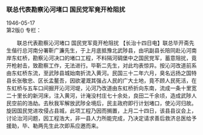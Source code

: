 ### 联总代表勘察沁河堵口  国民党军竟开枪阻扰  

1946-05-17  
第2版()
专栏：

　　联总代表勘察沁河堵口
    国民党军竟开枪阻扰
    【长治十四日电】联总毕开斋先生偕行总河南分署靳广濂先生，于上月底抵豫北武陟县，由巩副县长陪同赴沁河南岸东虹桥，勘察沁河决口的堵口工程，不料隔河碉堡中之国民党军，蓄意阻扰，竟开枪射击，致勘察工作，无法进行。毕靳二先生，对此均表惊异。按沁河改道前系由东虹桥东流，至武陟县城始南折流入黄河。民国三十二年六月，臭名远扬之国特县长张敬忠、区长孟鳌吾，因欲灌溉其强占人民的广大土地，竟不顾人民死活，在东虹桥与五车口间掘开沁河河堤，沁河乃改道由东虹桥折向东南，流成一条十里宽二十里长的新河床，注入黄河，计淹没村庄七十余处，良田二千余顷，造成武陟人民空前的浩劫。去秋我军解放武陟全境后，民主政府即行计划堵口，使沁河归故。旋因国民党进攻侵占县城，此项工程乃因而搁置，上月二十四日，该县县议会上，讨论治河问题，因工程浩大，非一县人力所能完成，乃决定请求善后救济总医给予援助，毕、勒两先生此次即系应邀而来。  
